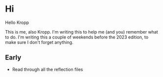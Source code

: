 # Hi

Hello Kropp

This is me, also Kropp. I'm writing this to help me (and you) remember what
to do. I'm writing this a couple of weekends before the 2023 edition, to
make sure I don't forget anything.

## Early

* Read through all the reflection files